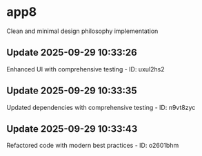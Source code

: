 # app8
Clean and minimal design philosophy implementation

## Update 2025-09-29 10:33:26
Enhanced UI with comprehensive testing - ID: uxul2hs2


## Update 2025-09-29 10:33:35
Updated dependencies with comprehensive testing - ID: n9vt8zyc


## Update 2025-09-29 10:33:43
Refactored code with modern best practices - ID: o2601bhm

